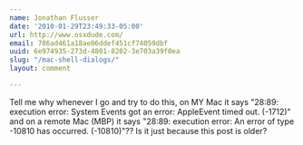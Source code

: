 ```yaml
---
name: Jonathan Flusser
date: '2010-01-29T23:49:33-05:00'
url: http://www.osxdude.com/
email: 786ad461a18ae06ddef451cf74059dbf
uuid: 6e974935-273d-4801-8202-3e703a39f0ea
slug: "/mac-shell-dialogs/"
layout: comment

---
```


Tell me why whenever I go and try to do this, on MY Mac it says "28:89: execution error: System Events got an error: AppleEvent timed out. (-1712)" and on a remote Mac (MBP) it says "28:89: execution error: An error of type -10810 has occurred. (-10810)"?? Is it just because this post is older?
